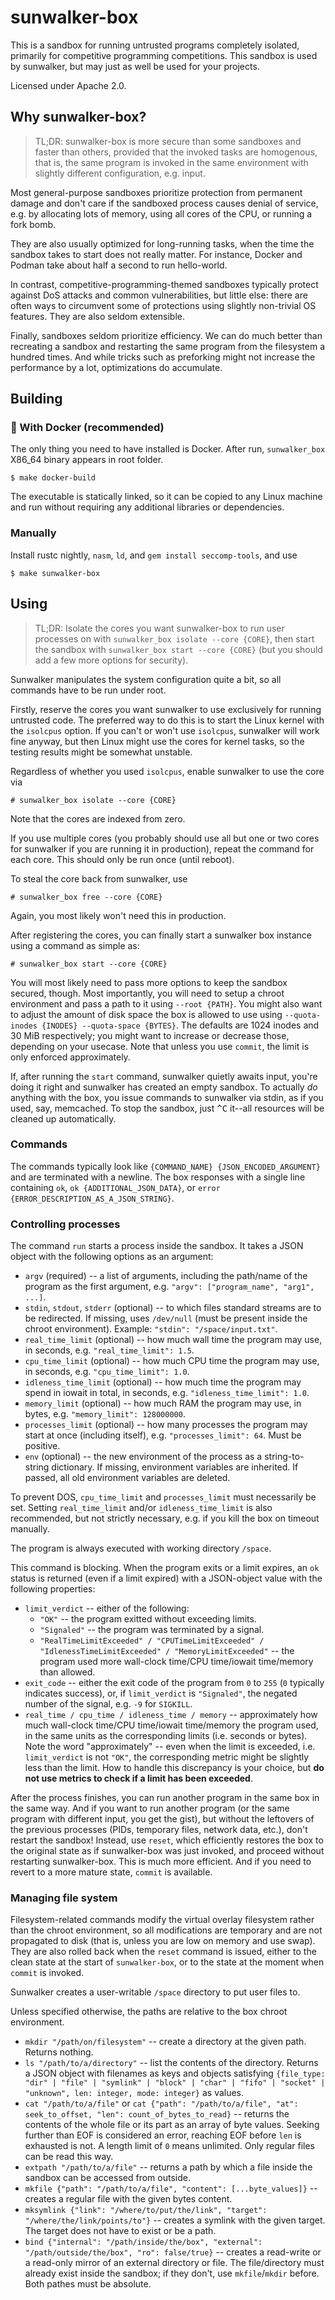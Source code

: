 # sunwalker-box

This is a sandbox for running untrusted programs completely isolated, primarily for competitive programming competitions. This sandbox is used by sunwalker, but may just as well be used for your projects.

Licensed under Apache 2.0.


## Why sunwalker-box?

> TL;DR: sunwalker-box is more secure than some sandboxes and faster than others, provided that the invoked tasks are homogenous, that is, the same program is invoked in the same environment with slightly different configuration, e.g. input.

Most general-purpose sandboxes prioritize protection from permanent damage and don't care if the sandboxed process causes denial of service, e.g. by allocating lots of memory, using all cores of the CPU, or running a fork bomb.

They are also usually optimized for long-running tasks, when the time the sandbox takes to start does not really matter. For instance, Docker and Podman take about half a second to run hello-world.

In contrast, competitive-programming-themed sandboxes typically protect against DoS attacks and common vulnerabilities, but little else: there are often ways to circumvent some of protections using slightly non-trivial OS features. They are also seldom extensible.

Finally, sandboxes seldom prioritize efficiency. We can do much better than recreating a sandbox and restarting the same program from the filesystem a hundred times. And while tricks such as preforking might not increase the performance by a lot, optimizations do accumulate.


## Building

### 🐳 With Docker (recommended)

The only thing you need to have installed is Docker. After run, `sunwalker_box` X86_64 binary appears in root folder.
```shell
$ make docker-build
```

The executable is statically linked, so it can be copied to any Linux machine and run without requiring any additional libraries or dependencies.

### Manually

Install rustc nightly, `nasm`, `ld`, and `gem install seccomp-tools`, and use

```shell
$ make sunwalker-box
```


## Using

> TL;DR: Isolate the cores you want sunwalker-box to run user processes on with `sunwalker_box isolate --core {CORE}`, then start the sandbox with `sunwalker_box start --core {CORE}` (but you should add a few more options for security).

Sunwalker manipulates the system configuration quite a bit, so all commands have to be run under root.

Firstly, reserve the cores you want sunwalker to use exclusively for running untrusted code. The preferred way to do this is to start the Linux kernel with the `isolcpus` option. If you can't or won't use `isolcpus`, sunwalker will work fine anyway, but then Linux might use the cores for kernel tasks, so the testing results might be somewhat unstable.

Regardless of whether you used `isolcpus`, enable sunwalker to use the core via

```shell
# sunwalker_box isolate --core {CORE}
```

Note that the cores are indexed from zero.

If you use multiple cores (you probably should use all but one or two cores for sunwalker if you are running it in production), repeat the command for each core. This should only be run once (until reboot).

To steal the core back from sunwalker, use

```shell
# sunwalker_box free --core {CORE}
```

Again, you most likely won't need this in production.

After registering the cores, you can finally start a sunwalker box instance using a command as simple as:

```shell
# sunwalker_box start --core {CORE}
```

You will most likely need to pass more options to keep the sandbox secured, though. Most importantly, you will need to setup a chroot environment and pass a path to it using `--root {PATH}`. You might also want to adjust the amount of disk space the box is allowed to use using `--quota-inodes {INODES} --quota-space {BYTES}`. The defaults are 1024 inodes and 30 MiB respectively; you might want to increase or decrease those, depending on your usecase. Note that unless you use `commit`, the limit is only enforced approximately.

If, after running the `start` command, sunwalker quietly awaits input, you're doing it right and sunwalker has created an empty sandbox. To actually *do* anything with the box, you issue commands to sunwalker via stdin, as if you used, say, memcached. To stop the sandbox, just <kbd>^C</kbd> it--all resources will be cleaned up automatically.


### Commands

The commands typically look like `{COMMAND_NAME} {JSON_ENCODED_ARGUMENT}` and are terminated with a newline. The box responses with a single line containing `ok`, `ok {ADDITIONAL_JSON_DATA}`, or `error {ERROR_DESCRIPTION_AS_A_JSON_STRING}`.


### Controlling processes

The command `run` starts a process inside the sandbox. It takes a JSON object with the following options as an argument:

- `argv` (required) -- a list of arguments, including the path/name of the program as the first argument, e.g. `"argv": ["program_name", "arg1", ...]`.
- `stdin`, `stdout`, `stderr` (optional) -- to which files standard streams are to be redirected. If missing, uses `/dev/null` (must be present inside the chroot environment). Example: `"stdin": "/space/input.txt"`.
- `real_time_limit` (optional) -- how much wall time the program may use, in seconds, e.g. `"real_time_limit": 1.5`.
- `cpu_time_limit` (optional) -- how much CPU time the program may use, in seconds, e.g. `"cpu_time_limit": 1.0`.
- `idleness_time_limit` (optional) -- how much time the program may spend in iowait in total, in seconds, e.g. `"idleness_time_limit": 1.0`.
- `memory_limit` (optional) -- how much RAM the program may use, in bytes, e.g. `"memory_limit": 128000000`.
- `processes_limit` (optional) -- how many processes the program may start at once (including itself), e.g. `"processes_limit": 64`. Must be positive.
- `env` (optional) -- the new environment of the process as a string-to-string dictionary. If missing, environment variables are inherited. If passed, all old environment variables are deleted.

To prevent DOS, `cpu_time_limit` and `processes_limit` must necessarily be set. Setting `real_time_limit` and/or `idleness_time_limit` is also recommended, but not strictly necessary, e.g. if you kill the box on timeout manually.

The program is always executed with working directory `/space`.

This command is blocking. When the program exits or a limit expires, an `ok` status is returned (even if a limit expired) with a JSON-object value with the following properties:

- `limit_verdict` -- either of the following:
  - `"OK"` -- the program exitted without exceeding limits.
  - `"Signaled"` -- the program was terminated by a signal.
  - `"RealTimeLimitExceeded" / "CPUTimeLimitExceeded" / "IdlenessTimeLimitExceeded" / "MemoryLimitExceeded"` -- the program used more wall-clock time/CPU time/iowait time/memory than allowed.
- `exit_code` -- either the exit code of the program from `0` to `255` (`0` typically indicates success), or, if `limit_verdict` is `"Signaled"`, the negated number of the signal, e.g. `-9` for `SIGKILL`.
- `real_time / cpu_time / idleness_time / memory` -- approximately how much wall-clock time/CPU time/iowait time/memory the program used, in the same units as the corresponding limits (i.e. seconds or bytes). Note the word "approximately" -- even when the limit is exceeded, i.e. `limit_verdict` is not `"OK"`, the corresponding metric might be slightly less than the limit. How to handle this discrepancy is your choice, but **do not use metrics to check if a limit has been exceeded**.

After the process finishes, you can run another program in the same box in the same way. And if you want to run another program (or the same program with different input, you get the gist), but without the leftovers of the previous processes (PIDs, temporary files, network data, etc.), don't restart the sandbox! Instead, use `reset`, which efficiently restores the box to the original state as if sunwalker-box was just invoked, and proceed without restarting sunwalker-box. This is much more efficient. And if you need to revert to a more mature state, `commit` is available.


### Managing file system

Filesystem-related commands modify the virtual overlay filesystem rather than the chroot environment, so all modifications are temporary and are not propagated to disk (that is, unless you are low on memory and use swap). They are also rolled back when the `reset` command is issued, either to the clean state at the start of `sunwalker-box`, or to the state at the moment when `commit` is invoked.

Sunwalker creates a user-writable `/space` directory to put user files to.

Unless specified otherwise, the paths are relative to the box chroot environment.

- `mkdir "/path/on/filesystem"` -- create a directory at the given path. Returns nothing.
- `ls "/path/to/a/directory"` -- list the contents of the directory. Returns a JSON object with filenames as keys and objects satisfying `{file_type: "dir" | "file" | "symlink" | "block" | "char" | "fifo" | "socket" | "unknown", len: integer, mode: integer}` as values.
- `cat "/path/to/a/file"` or `cat {"path": "/path/to/a/file", "at": seek_to_offset, "len": count_of_bytes_to_read}` -- returns the contents of the whole file or its part as an array of byte values. Seeking further than EOF is considered an error, reaching EOF before `len` is exhausted is not. A length limit of `0` means unlimited. Only regular files can be read this way.
- `extpath "/path/to/a/file"` -- returns a path by which a file inside the sandbox can be accessed from outside.
- `mkfile {"path": "/path/to/a/file", "content": [...byte_values]}` -- creates a regular file with the given bytes content.
- `mksymlink {"link": "/where/to/put/the/link", "target": "/where/the/link/points/to"}` -- creates a symlink with the given target. The target does not have to exist or be a path.
- `bind {"internal": "/path/inside/the/box", "external": "/path/outside/the/box", "ro": false/true}` -- creates a read-write or a read-only mirror of an external directory or file. The file/directory must already exist inside the sandbox; if they don't, use `mkfile`/`mkdir` before. Both pathes must be absolute.
